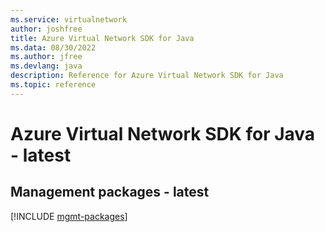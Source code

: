 ```yaml
---
ms.service: virtualnetwork
author: joshfree
title: Azure Virtual Network SDK for Java
ms.data: 08/30/2022
ms.author: jfree
ms.devlang: java
description: Reference for Azure Virtual Network SDK for Java
ms.topic: reference
---
```

# Azure Virtual Network SDK for Java - latest

## Management packages - latest
[!INCLUDE [mgmt-packages](virtual-network-mgmt-index.md)]